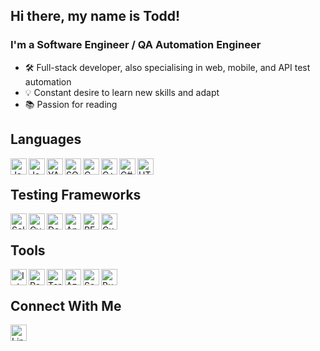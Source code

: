 ## Hi there, my name is Todd!

### I'm a Software Engineer / QA Automation Engineer 

- 🛠️ Full-stack developer, also specialising in web, mobile, and API test automation
- 💡  Constant desire to learn new skills and adapt
- 📚 Passion for reading

## Languages 
<img align="left" alt="Java" width="26px" src="https://icon-library.com/images/java-icon-images/java-icon-images-0.jpg" />
<img align="left" alt="Javascript" width="26px" src="https://upload.wikimedia.org/wikipedia/commons/thumb/6/6a/JavaScript-logo.png/600px-JavaScript-logo.png" />
<img align="left" alt="YAML" width="26px" src="https://user-images.githubusercontent.com/11204251/67950010-dce31500-fbb6-11e9-8e7e-dba59a15a4e6.png" />
<img align="left" alt="SQL" width="26px" src="https://img.freepik.com/free-icon/sql-file-format-symbol_318-45406.jpg" />
<img align="left" alt="C" width="26px" src="https://upload.wikimedia.org/wikipedia/commons/thumb/1/18/C_Programming_Language.svg/695px-C_Programming_Language.svg.png" />
<img align="left" alt="C++" width="26px" src="https://upload.wikimedia.org/wikipedia/commons/1/18/ISO_C%2B%2B_Logo.svg" />
<img align="left" alt="C#" width="26px" src="https://docs.microsoft.com/cs-cz/windows/images/csharp-logo.png" />
<img align="left" alt="HTML" width="26px" src="https://upload.wikimedia.org/wikipedia/commons/thumb/6/61/HTML5_logo_and_wordmark.svg/1024px-HTML5_logo_and_wordmark.svg.png" />
<br>

## Testing Frameworks
<img align="left" alt="Selenium" width="26px" src="https://upload.wikimedia.org/wikipedia/commons/thumb/d/d5/Selenium_Logo.png/640px-Selenium_Logo.png" />
<img align="left" alt="Cypress" width="26px" src="https://asset.brandfetch.io/idIq_kF0rb/idv3zwmSiY.jpeg" />
<img align="left" alt="Detox" width="26px" src="https://raw.githubusercontent.com/wix/Detox/master/docs/img/DetoxLogo.png" />
<img align="left" alt="Appium" width="26px" src="https://brandslogos.com/wp-content/uploads/thumbs/appium-logo-vector.svg" />
<img align="left" alt="REST Assured" width="26px" src="https://avatars.githubusercontent.com/u/19369327?s=280&v=4" />
<img align="left" alt="Cucumber" width="26px" src="https://seeklogo.com/images/C/cucumber-logo-D727C551CE-seeklogo.com.png" />

<br>

## Tools
<img align="left" alt="IntelliJ IDEA" width="26px" src="https://upload.wikimedia.org/wikipedia/commons/thumb/9/9c/IntelliJ_IDEA_Icon.svg/1200px-IntelliJ_IDEA_Icon.svg.png" />
<img align="left" alt="Postman API Platform" width="26px" src="https://miro.medium.com/max/512/1*fVBL9mtLJmHIH6YpU7WvHQ.png" />
<img align="left" alt="Termius" width="26px" src="https://is5-ssl.mzstatic.com/image/thumb/Purple126/v4/95/14/6d/95146d99-693a-5cac-70f0-ae98dfe4e2fd/Termius.png/1200x630bb.png" />
<img align="left" alt="Azure Data Studio" width="26px" src="https://user-images.githubusercontent.com/10014944/136142919-9862b62f-3036-40fe-a380-b86fe005c27e.png" />
<img align="left" alt="SoapUI" width="26px" src="https://encrypted-tbn0.gstatic.com/images?q=tbn:ANd9GcQxOztDgowJY1daNu2XWaTbeXevGRMTQBOLoBK7IVr6qiCD61g6u3qE5fNcx_VVGN-Dbv4&usqp=CAU" />
<img align="left" alt="Burp Suite" width="26px" src="https://w7.pngwing.com/pngs/276/718/png-transparent-burp-suite-alt-macos-bigsur-icon-thumbnail.png" />


<br>

## Connect With Me 
[<img align="left" alt="Linkedin" width="26px" src="https://icon-library.com/images/linkedin-icon-no-background/linkedin-icon-no-background-18.jpg"/>](https://www.linkedin.com/in/todd-wellwood/)
